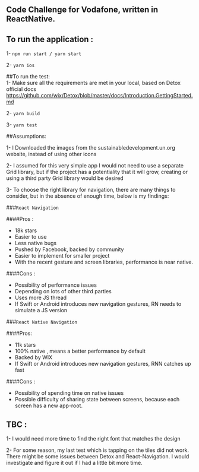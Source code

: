 ## Code Challenge for Vodafone, written in ReactNative.

## To run the application : 
1- `npm run start / yarn start`

2- `yarn ios`

##To run the test:  
1- Make sure all the requirements are met in your local, based on Detox official docs  https://github.com/wix/Detox/blob/master/docs/Introduction.GettingStarted.md

2- `yarn build`

3- `yarn test`

##Assumptions: 

1- I Downloaded the images from the sustainabledevelopment.un.org website, instead of using other icons

2- I assumed for this very simple app I would not need to use a separate Grid library, but if the project has a potentiality that it will grow, creating or using a third party Grid library would be desired

3- To choose the right library for navigation, there are many things to consider, but in the absence of enough time, below is my findings: 

###`React Navigation`

####Pros : 
* 18k stars
* Easier to use
* Less native bugs
* Pushed by Facebook, backed by community
* Easier to implement for smaller project
* With the recent gesture and screen libraries, performance is near native.

####Cons : 
* Possibility of performance issues 
* Depending on lots of other third parties 
* Uses more JS thread 
* If Swift or Android introduces new navigation gestures, RN needs to simulate a JS version



###`React Native Navigation` 

####Pros:
* 11k stars
* 100% native , means a better performance by default
* Backed by WIX
* If Swift or Android introduces new navigation gestures, RNN catches up fast


####Cons : 
* Possibility of spending time on native issues
* Possible difficulty of sharing state between screens, because each screen has a new app-root. 



## TBC :
1- I would need more time to find the right font that matches the design

2- For some reason, my last test which is tapping on the tiles did not work. There might be some issues between Detox and React-Navigation. I would investigate and figure it out if I had a little bit more time.
  



